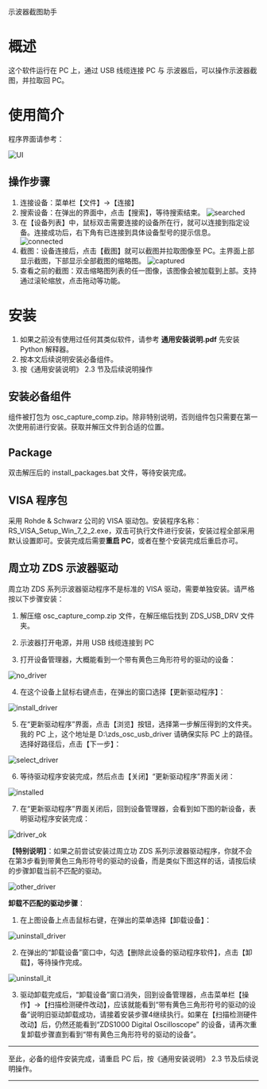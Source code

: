示波器截图助手

# 概述
这个软件运行在 PC 上，通过 USB 线缆连接 PC 与 示波器后，可以操作示波器截图，并拉取回 PC。

# 使用简介
程序界面请参考：

![UI](./doc/home.png)

## 操作步骤

1. 连接设备：菜单栏【文件】→【连接】
2. 搜索设备：在弹出的界面中，点击【搜索】，等待搜索结束。
![searched](./doc/searched.png)
3. 在【设备列表】中，鼠标双击需要连接的设备所在行，就可以连接到指定设备。连接成功后，右下角有已连接到具体设备型号的提示信息。
![connected](./doc/connected.png)
4. 截图：设备连接后，点击【截图】就可以截图并拉取图像至 PC。主界面上部显示截图，下部显示全部截图的缩略图。
![captured](./doc/captured.png)
5. 查看之前的截图：双击缩略图列表的任一图像，该图像会被加载到上部。支持通过滚轮缩放，点击拖动等功能。

# 安装

1. 如果之前没有使用过任何其类似软件，请参考 **通用安装说明.pdf** 先安装 Python 解释器。
2. 按本文后续说明安装必备组件。
3. 按《通用安装说明》 2.3 节及后续说明操作

## 安装必备组件
组件被打包为 osc_capture_comp.zip。除非特别说明，否则组件包只需要在第一次使用前进行安装。获取并解压文件到合适的位置。

## Package
双击解压后的 install_packages.bat 文件，等待安装完成。

## VISA 程序包
采用 Rohde & Schwarz 公司的 VISA 驱动包。安装程序名称：RS_VISA_Setup_Win_7_2_2.exe，双击可执行文件进行安装，安装过程全部采用默认设置即可。安装完成后需要**重启 PC**，或者在整个安装完成后重启亦可。

## 周立功 ZDS 示波器驱动
周立功 ZDS 系列示波器驱动程序不是标准的 VISA 驱动，需要单独安装。请严格按以下步骤安装：

1. 解压缩 osc_capture_comp.zip 文件，在解压缩后找到 ZDS_USB_DRV 文件夹。

2. 示波器打开电源，并用 USB 线缆连接到 PC

3. 打开设备管理器，大概能看到一个带有黄色三角形符号的驱动的设备：

![no_driver](./doc/no_driver.png)

4. 在这个设备上鼠标右键点击，在弹出的窗口选择【更新驱动程序】：

![install_driver](./doc/install_driver.png)

5. 在“更新驱动程序”界面，点击【浏览】按钮，选择第一步解压得到的文件夹。我的 PC 上，这个地址是 D:\zds_osc_usb_driver 请确保实际 PC 上的路径。选择好路径后，点击【下一步】：

![select_driver](./doc/select_driver.png)

6. 等待驱动程序安装完成，然后点击【关闭】“更新驱动程序”界面关闭：

![installed](./doc/installed.png)

7. 在“更新驱动程序”界面关闭后，回到设备管理器，会看到如下图的新设备，表明驱动程序安装完成：

![driver_ok](./doc/driver_ok.png)

**【特别说明】**：如果之前尝试安装过周立功 ZDS 系列示波器驱动程序，你就不会在第3步看到带黄色三角形符号的驱动的设备，而是类似下图这样的话，请按后续的步骤卸载当前不匹配的驱动。

![other_driver](./doc/other_driver.png)

**卸载不匹配的驱动步骤**：

1. 在上图设备上点击鼠标右键，在弹出的菜单选择【卸载设备】：

![uninstall_driver](./doc/uninstall_driver.png)

2. 在弹出的“卸载设备”窗口中，勾选【删除此设备的驱动程序软件】，点击【卸载】，等待操作完成。

![uninstall_it](./doc/uninstall_it.png)

3. 驱动卸载完成后，“卸载设备”窗口消失，回到设备管理器，点击菜单栏【操作】→【扫描检测硬件改动】，应该就能看到“带有黄色三角形符号的驱动的设备”说明旧驱动卸载成功，请接着安装步骤4继续执行。如果在【扫描检测硬件改动】后，仍然还能看到“ZDS1000 Digital Oscilloscope” 的设备，请再次重复卸载步骤直到看到“带有黄色三角形符号的驱动的设备”。

-----

至此，必备的组件安装完成，请重启 PC 后，按《通用安装说明》 2.3 节及后续说明操作。

-----
